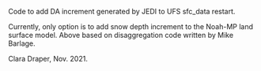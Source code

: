 Code to add DA increment generated by JEDI to UFS sfc_data restart. 

Currently, only option is to add snow depth increment to the Noah-MP land surface model.
Above based on disaggregation code written by Mike Barlage.

Clara Draper, Nov. 2021. 
